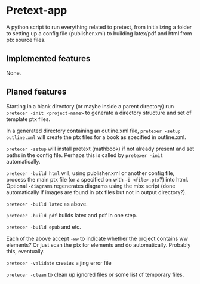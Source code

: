 # Pretext-app

A python script to run everything related to pretext, from initializing a folder to setting up a config file (publisher.xml) to building latex/pdf and html from ptx source files.

## Implemented features

None.

## Planed features

Starting in a blank directory (or maybe inside a parent directory) run
`pretexer -init <project-name>`
to generate a directory structure and set of template ptx files.  

In a generated directory containing an outline.xml file, `pretexer -setup outline.xml` will create the ptx files for a book as specified in outline.xml.

`pretexer -setup` will install pretext (mathbook) if not already present and set paths in the config file.  Perhaps this is called by `pretexer -init` automatically.

`pretexer -build html` will, using publisher.xml or another config file, process the main ptx file (or a specified on with `-i <file>.ptx`?) into html.  Optional `-diagrams` regenerates diagrams using the mbx script (done automatically if images are found in ptx files but not in output directory?).

`pretexer -build latex` as above.

`pretexer -build pdf` builds latex and pdf in one step.

`pretexer -build epub` and etc.

Each of the above accept `-ww` to indicate whether the project contains ww elements?  Or just scan the ptx for <webwork> elements and do automatically.  Probably this, eventually.

`pretexer -validate` creates a jing error file

`pretexer -clean` to clean up ignored files or some list of temporary files.
